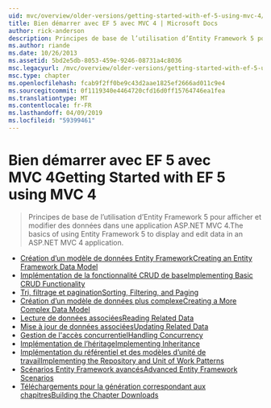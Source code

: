 ```yaml
---
uid: mvc/overview/older-versions/getting-started-with-ef-5-using-mvc-4/index
title: Bien démarrer avec EF 5 avec MVC 4 | Microsoft Docs
author: rick-anderson
description: Principes de base de l’utilisation d’Entity Framework 5 pour afficher et modifier des données dans une application ASP.NET MVC 4.
ms.author: riande
ms.date: 10/26/2013
ms.assetid: 5bd2e5db-8053-459e-9246-08731a4c8036
msc.legacyurl: /mvc/overview/older-versions/getting-started-with-ef-5-using-mvc-4
msc.type: chapter
ms.openlocfilehash: fcab9f2ff0be9c43d2aae1825ef2666ad011c9e4
ms.sourcegitcommit: 0f1119340e4464720cfd16d0ff15764746ea1fea
ms.translationtype: MT
ms.contentlocale: fr-FR
ms.lasthandoff: 04/09/2019
ms.locfileid: "59399461"
---
```

# <a name="getting-started-with-ef-5-using-mvc-4"></a><span data-ttu-id="f3d7e-103">Bien démarrer avec EF 5 avec MVC 4</span><span class="sxs-lookup"><span data-stu-id="f3d7e-103">Getting Started with EF 5 using MVC 4</span></span>

> <span data-ttu-id="f3d7e-104">Principes de base de l’utilisation d’Entity Framework 5 pour afficher et modifier des données dans une application ASP.NET MVC 4.</span><span class="sxs-lookup"><span data-stu-id="f3d7e-104">The basics of using Entity Framework 5 to display and edit data in an ASP.NET MVC 4 application.</span></span>


- [<span data-ttu-id="f3d7e-105">Création d’un modèle de données Entity Framework</span><span class="sxs-lookup"><span data-stu-id="f3d7e-105">Creating an Entity Framework Data Model</span></span>](creating-an-entity-framework-data-model-for-an-asp-net-mvc-application.md)
- [<span data-ttu-id="f3d7e-106">Implémentation de la fonctionnalité CRUD de base</span><span class="sxs-lookup"><span data-stu-id="f3d7e-106">Implementing Basic CRUD Functionality</span></span>](implementing-basic-crud-functionality-with-the-entity-framework-in-asp-net-mvc-application.md)
- [<span data-ttu-id="f3d7e-107">Tri, filtrage et pagination</span><span class="sxs-lookup"><span data-stu-id="f3d7e-107">Sorting, Filtering, and Paging</span></span>](sorting-filtering-and-paging-with-the-entity-framework-in-an-asp-net-mvc-application.md)
- [<span data-ttu-id="f3d7e-108">Création d’un modèle de données plus complexe</span><span class="sxs-lookup"><span data-stu-id="f3d7e-108">Creating a More Complex Data Model</span></span>](creating-a-more-complex-data-model-for-an-asp-net-mvc-application.md)
- [<span data-ttu-id="f3d7e-109">Lecture de données associées</span><span class="sxs-lookup"><span data-stu-id="f3d7e-109">Reading Related Data</span></span>](reading-related-data-with-the-entity-framework-in-an-asp-net-mvc-application.md)
- [<span data-ttu-id="f3d7e-110">Mise à jour de données associées</span><span class="sxs-lookup"><span data-stu-id="f3d7e-110">Updating Related Data</span></span>](updating-related-data-with-the-entity-framework-in-an-asp-net-mvc-application.md)
- [<span data-ttu-id="f3d7e-111">Gestion de l'accès concurrentiel</span><span class="sxs-lookup"><span data-stu-id="f3d7e-111">Handling Concurrency</span></span>](handling-concurrency-with-the-entity-framework-in-an-asp-net-mvc-application.md)
- [<span data-ttu-id="f3d7e-112">Implémentation de l’héritage</span><span class="sxs-lookup"><span data-stu-id="f3d7e-112">Implementing Inheritance</span></span>](implementing-inheritance-with-the-entity-framework-in-an-asp-net-mvc-application.md)
- [<span data-ttu-id="f3d7e-113">Implémentation du référentiel et des modèles d’unité de travail</span><span class="sxs-lookup"><span data-stu-id="f3d7e-113">Implementing the Repository and Unit of Work Patterns</span></span>](implementing-the-repository-and-unit-of-work-patterns-in-an-asp-net-mvc-application.md)
- [<span data-ttu-id="f3d7e-114">Scénarios Entity Framework avancés</span><span class="sxs-lookup"><span data-stu-id="f3d7e-114">Advanced Entity Framework Scenarios</span></span>](advanced-entity-framework-scenarios-for-an-mvc-web-application.md)
- [<span data-ttu-id="f3d7e-115">Téléchargements pour la génération correspondant aux chapitres</span><span class="sxs-lookup"><span data-stu-id="f3d7e-115">Building the Chapter Downloads</span></span>](building-the-ef5-mvc4-chapter-downloads.md)
